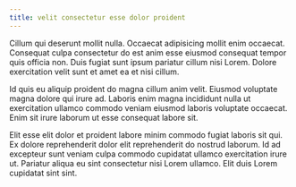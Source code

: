 ```yaml
---
title: velit consectetur esse dolor proident
---
```


Cillum qui deserunt mollit nulla. Occaecat adipisicing mollit enim occaecat. Consequat culpa consectetur do est anim esse eiusmod consequat tempor quis officia non. Duis fugiat sunt ipsum pariatur cillum nisi Lorem. Dolore exercitation velit sunt et amet ea et nisi cillum.

Id quis eu aliquip proident do magna cillum anim velit. Eiusmod voluptate magna dolore qui irure ad. Laboris enim magna incididunt nulla ut exercitation ullamco commodo veniam eiusmod laboris voluptate occaecat. Enim sit irure laborum ut esse consequat labore sit.

Elit esse elit dolor et proident labore minim commodo fugiat laboris sit qui. Ex dolore reprehenderit dolor elit reprehenderit do nostrud laborum. Id ad excepteur sunt veniam culpa commodo cupidatat ullamco exercitation irure ut. Pariatur aliqua eu sint consectetur nisi Lorem ullamco. Elit duis Lorem cupidatat sint sint.